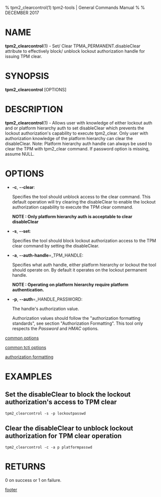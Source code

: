 % tpm2_clearcontrol(1) tpm2-tools | General Commands Manual
%
% DECEMBER 2017

# NAME

**tpm2_clearcontrol**(1) - Set/ Clear TPMA_PERMANENT.disableClear attribute to
effectively block/ unblock lockout authorization handle for issuing TPM clear.

# SYNOPSIS

**tpm2_clearcontrol** [OPTIONS]

# DESCRIPTION

**tpm2_clearcontrol**(1) - Allows user with knowledge of either lockout auth
and or platform hierarchy auth to set disableClear which prevents the lockout
authorization's capability to execute tpm2_clear. Only user with authorization
knowledge of the platform hierarchy can clear the disableClear.
Note: Platform hierarchy auth handle can always be used to clear the TPM with
tpm2_clear command. If password option is missing, assume NULL.

# OPTIONS

  * **-c**, **\--clear**:

    Specifies the tool should unblock access to the clear command.
    This default operation will try clearing the disableClear to enable the
    lockout authorization capability to execute the TPM clear command.

    **NOTE : Only platform hierarchy auth is acceptable to clear disableClear**

  * **-s**, **\--set**:

    Specifies the tool should block lockout authorization access to the TPM clear
    command by setting the disableClear.

  * **-a**, **\--auth-handle**=_TPM\_HANDLE:

    Specifies what auth handle, either platform hierarchy or lockout the tool
    should operate on. By default it operates on the lockout permanent handle.

    **NOTE : Operating on platform hierarchy require platform authentication.**

  * **-p**, **\--auth**=_HANDLE\_PASSWORD:

    The handle's authorization value.

    Authorization values should follow the "authorization formatting standards",
    see section "Authorization Formatting".
    This tool only respects the *Password* and *HMAC* options.

[common options](common/options.md)

[common tcti options](common/tcti.md)

[authorization formatting](common/authorizations.md)

# EXAMPLES

## Set the disableClear to block the lockout authorization's access to TPM clear
```
tpm2_clearcontrol -s -p lockoutpasswd
```

## Clear the disableClear to unblock lockout authorization for TPM clear operation
```
tpm2_clearcontrol -c -a p platformpasswd
```

# RETURNS

0 on success or 1 on failure.

[footer](common/footer.md)
